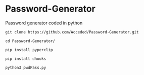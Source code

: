 # Password-Generator
Password generator coded in python

```
git clone https://github.com/Acceded/Password-Generator.git
```

```
cd Password-Generator/
```

```
pip install pyperclip
```

```
pip install dhooks
```

```
python3 pwdPass.py
```
